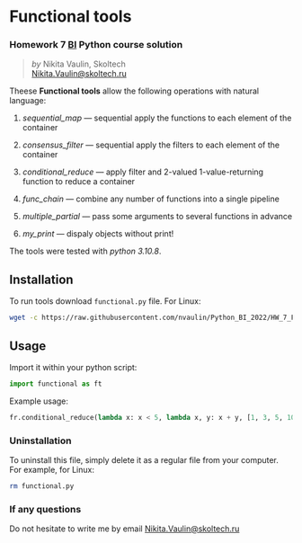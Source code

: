 # Functional tools

### Homework 7 [BI](https://bioinf.me/) Python course solution

> *by* Nikita Vaulin, Skoltech <br />
> Nikita.Vaulin@skoltech.ru


Theese **Functional tools** allow the following operations with natural language: <br />

1. *sequential_map* — sequential apply the functions to each element of the container <br />
2. *consensus_filter* — sequential apply the filters to each element of the container  <br />

3. *conditional_reduce* — apply filter and 2-valued 1-value-returning function to reduce a container <br />

4. *func_chain* — combine any number of functions into a single pipeline <br />
5. *multiple_partial* — pass some arguments to several functions in advance <br />

6. *my_print* — dispaly objects without print!

The tools were tested with *python 3.10.8*.

## Installation

To run tools download `functional.py` file. For Linux:

```bash
wget -c https://raw.githubusercontent.com/nvaulin/Python_BI_2022/HW_7_Functional_programming/HW_7_Functional/functional.py
```

## Usage

Import it within your python script:

```python
import functional as ft
```

Example usage:

```python
fr.conditional_reduce(lambda x: x < 5, lambda x, y: x + y, [1, 3, 5, 10]) # -> 4
```

### Uninstallation

To uninstall this file, simply delete it as a regular file from your computer. For example, for Linux:

```bash
rm functional.py
```

### If any questions

Do not hesitate to write me by email Nikita.Vaulin@skoltech.ru
